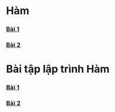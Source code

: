 # Hàm
### [Bài 1](https://jdoodle.com/a/5HsX)
### [Bài 2](https://jdoodle.com/a/5HHW)

# Bài tập lập trình Hàm 

### [Bài 1](https://jdoodle.com/a/5Htq)
### [Bài 2](https://jdoodle.com/a/5I4r)
